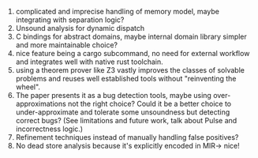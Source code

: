
1. complicated and imprecise handling of memory model, maybe integrating with separation logic?
2. Unsound analysis for dynamic dispatch
3. C bindings for abstract domains, maybe internal domain library simpler and more maintainable choice?
4. nice feature being a cargo subcommand, no need for external workflow and integrates well with native rust toolchain.
5. using a theorem prover like Z3 vastly improves the classes of solvable problems and reuses well established tools without "reinventing the wheel".
6. The paper presents it as a bug detection tools, maybe using over-approximations  not the right choice? Could it be a better choice to under-approximate and tolerate some unsoundness but detecting correct bugs? (See limitations and future work, talk about Pulse and incorrectness logic.)
7. Refinement techniques instead of manually handling false positives?
8.  No dead store analysis because it's explicitly encoded in MIR-> nice!
